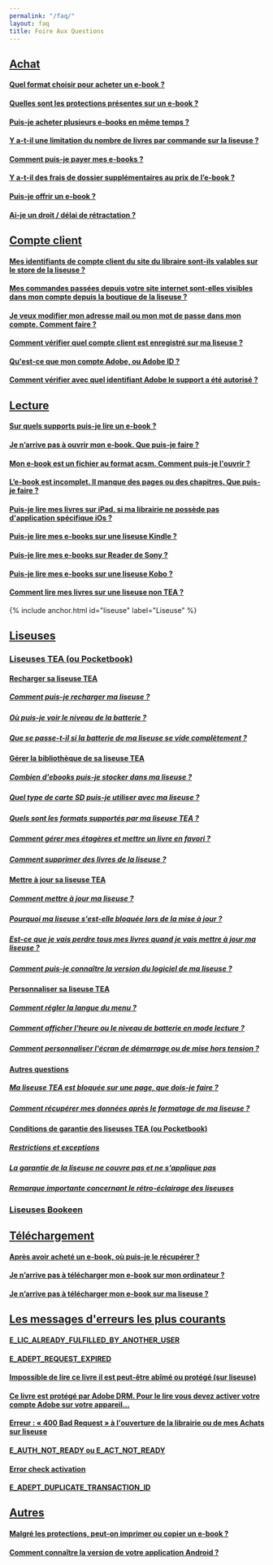 ```yaml
---
permalink: "/faq/"
layout: faq
title: Foire Aux Questions
---
```


## [Achat](/faq-achat/)

#### [Quel format choisir pour acheter un e-book ?](/faq-achat/#format-ebook)

#### [Quelles sont les protections présentes sur un e-book ?](/faq-achat/#protections-ebook)

#### [Puis-je acheter plusieurs e-books en même temps ?](/faq-achat/#plusieurs-ebooks)

#### [Y a-t-il une limitation du nombre de livres par commande sur la liseuse ?](/faq-achat/#limitation-nombre-ebook)

#### [Comment puis-je payer mes e-books ?](/faq-achat/#payer-ebook)

#### [Y a-t-il des frais de dossier supplémentaires au prix de l’e-book ?](/faq-achat/#frais-supplementaires)

#### [Puis-je offrir un e-book ?](/faq-achat/#offrir-ebook)

#### [Ai-je un droit / délai de rétractation ?](/faq-achat/#delai-retractation)

## [Compte client](/faq-comptes/)

#### [Mes identifiants de compte client du site du libraire sont-ils valables sur le store de la liseuse ?](/faq-comptes/#identifiants)

#### [Mes commandes passées depuis votre site internet sont-elles visibles dans mon compte depuis la boutique de la liseuse ?](/faq-comptes/#commandes-visible)

#### [Je veux modifier mon adresse mail ou mon mot de passe dans mon compte. Comment faire ?](/faq-comptes/#modifier-mail)

#### [Comment vérifier quel compte client est enregistré sur ma liseuse ?](/faq-comptes/#compte-liseuse)

#### [Qu'est-ce que mon compte Adobe, ou Adobe ID ?](/faq-comptes/#compte-adobe)

#### [Comment vérifier avec quel identifiant Adobe le support a été autorisé ?](/faq-comptes/#authorized-identifiant-adobe)

## [Lecture](/faq-lecture/)

#### [Sur quels supports puis-je lire un e-book ?](/faq-lecture/#support-ebook)

#### [Je n’arrive pas à ouvrir mon e-book. Que puis-je faire ?](/faq-lecture/#pas-ouvrir-ebook)

#### [Mon e-book est un fichier au format acsm. Comment puis-je l'ouvrir ?](/faq-lecture/#ouvrir-acsm)

#### [L’e-book est incomplet. Il manque des pages ou des chapitres. Que puis-je faire ?](/faq-lecture/#ebook-incomplet)

#### [Puis-je lire mes livres sur iPad, si ma librairie ne possède pas d'application spécifique iOs ?](/faq-lecture/#lire-ipad)

#### [Puis-je lire mes e-books sur une liseuse Kindle ?](/faq-lecture/#lire-kindle)

#### [Puis-je lire mes e-books sur Reader de Sony ?](/faq-lecture/#lire-sony)

#### [Puis-je lire mes e-books sur une liseuse Kobo ?](/faq-lecture/#lire-kobo)

#### [Comment lire mes livres sur une liseuse non TEA ?](/faq-lecture/#lire-autres)

{% include anchor.html id="liseuse" label="Liseuse" %}

## [Liseuses](/faq-liseuse/)

### [Liseuses TEA (ou Pocketbook)](/faq-liseuse/#Pocketbook)

#### [Recharger sa liseuse TEA](/faq-liseuse/#recharger-liseuse-generalites)

##### [Comment puis-je recharger ma liseuse ?](/faq-liseuse/#recharger-liseuse)

##### [Où puis-je voir le niveau de la batterie ?](/faq-liseuse/#niveau-batterie)

##### [Que se passe-t-il si la batterie de ma liseuse se vide complètement ?](/faq-liseuse/#batterie-vide)

#### [Gérer la bibliothèque de sa liseuse TEA](/faq-liseuse/#gestion-bibliotheque)

##### [Combien d'ebooks puis-je stocker dans ma liseuse ?](/faq-liseuse/#combien-livres-stocker)

##### [Quel type de carte SD puis-je utiliser avec ma liseuse ?](/faq-liseuse/#carteSD-liseuse)

##### [Quels sont les formats supportés par ma liseuse TEA ?](/faq-liseuse/#format-supporte)

##### [Comment gérer mes étagères et mettre un livre en favori ?](/faq-liseuse/#etageres-favoris)

##### [Comment supprimer des livres de la liseuse ?](/faq-liseuse/#supprimer-livres-liseuses)

#### [Mettre à jour sa liseuse TEA](/faq-liseuse/#maj-generalites)

##### [Comment mettre à jour ma liseuse ?](/faq-liseuse/#maj-liseuse)

##### [Pourquoi ma liseuse s'est-elle bloquée lors de la mise à jour ?](/faq-liseuse/#maj-liseuse-freeze)

##### [Est-ce que je vais perdre tous mes livres quand je vais mettre à jour ma liseuse ?](/faq-liseuse/#perdre-livres-maj)

##### [Comment puis-je connaître la version du logiciel de ma liseuse ?](/faq-liseuse/#version-logiciel-liseuse)

#### [Personnaliser sa liseuse TEA](/faq-liseuse/#personnaliser-liseuse)

##### [Comment régler la langue du menu ?](/faq-liseuse/#langue-menu)

##### [Comment afficher l'heure ou le niveau de batterie en mode lecture ?](/faq-liseuse/#affichage-mode-lecture)

##### [Comment personnaliser l'écran de démarrage ou de mise hors tension ?](/faq-liseuse/#ecran-hors-tension)

#### [Autres questions](/faq-liseuse/#autres-faq-liseuse)

##### [Ma liseuse TEA est bloquée sur une page, que dois-je faire ?](/faq-liseuse/#pocketbook-bloque)

##### [Comment récupérer mes données après le formatage de ma liseuse ?](/faq-liseuse/#formatage)

#### [Conditions de garantie des liseuses TEA (ou Pocketbook)](/faq-liseuse/#garantie)

##### [Restrictions et exceptions](/faq-liseuse/#restrictions-exceptions)

##### [La garantie de la liseuse ne couvre pas et ne s'applique pas](/faq-liseuse/#non-application)

##### [Remarque importante concernant le rétro-éclairage des liseuses](/faq-liseuse/#remarque-importante)

### [Liseuses Bookeen](/faq-liseuse/#bookeen)

## [Téléchargement](/faq-telechargement/)

#### [Après avoir acheté un e-book, où puis-je le récupérer ?](/faq-telechargement/#recuperer-ebook)

#### [Je n’arrive pas à télécharger mon e-book sur mon ordinateur ?](/faq-telechargement/#pas-telecharger-ebook)

#### [Je n’arrive pas à télécharger mon e-book sur ma liseuse ?](/faq-telechargement/#pas-telecharger-ebook-liseuse)

## [Les messages d'erreurs les plus courants](/faq-erreurs/)

#### [E\_LIC\_ALREADY\_FULFILLED\_BY\_ANOTHER\_USER](/faq-erreurs/#fulfilled-another)

#### [E\_ADEPT\_REQUEST\_EXPIRED](/faq-erreurs/#request-expired)

#### [Impossible de lire ce livre il est peut-être abîmé ou protégé (sur liseuse)](/faq-erreurs/#livre-abime-protege)

#### [Ce livre est protégé par Adobe DRM. Pour le lire vous devez activer votre compte Adobe sur votre appareil...](/faq-erreurs/#protege-adobe-DRM)

#### [Erreur : « 400 Bad Request » à l'ouverture de la librairie ou de mes Achats sur liseuse](/faq-erreurs/#400-bad-request)

#### [E\_AUTH\_NOT\_READY ou E\_ACT\_NOT\_READY](/faq-erreurs/#not-ready)

#### [Error check activation](/faq-erreurs/#error-check-activation)

#### [E\_ADEPT\_DUPLICATE\_TRANSACTION\_ID](/faq-erreurs/#duplicate-transaction)

## [Autres](/faq-autre/)

#### [Malgré les protections, peut-on imprimer ou copier un e-book ?](/faq-autre/#imprimer-copier-ebook)

#### [Comment connaître la version de votre application Android ?](/faq-autre/#version-logiciel)
